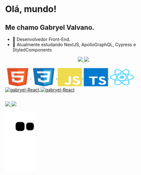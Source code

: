 # Olá, mundo! 
## Me chamo Gabryel Valvano. 

- 🔭 Desenvolvedor Front-End.
- 🌱 Atualmente estudando NextJS, ApolloGraphQL, Cypress e StyledComponents

<div align="center">
  <a href="https://github.com/valvanogabryel">
  <img height="180em" src="https://github-readme-stats.vercel.app/api?username=valvanogabryel&show_icons=true&theme=dracula&include_all_commits=true&count_private=true"/>
  <img height="180em" src="https://github-readme-stats.vercel.app/api/top-langs/?username=valvanogabryel&layout=compact&langs_count=7&theme=dracula"/>
</div>
  
  <div style="display: inline_block"><br>
    <img align="center" alt="gabryel-HTML" height="60" width="80" src="https://raw.githubusercontent.com/devicons/devicon/master/icons/html5/html5-original.svg">
     <img align="center" alt="gabryel-CSS" height="60" width="80" src="https://raw.githubusercontent.com/devicons/devicon/master/icons/css3/css3-original.svg">
  <img align="center" alt="gabryel-Js" height="60" width="80" src="https://raw.githubusercontent.com/devicons/devicon/master/icons/javascript/javascript-plain.svg">
  <img align="center" alt="gabryel-Ts" height="60" width="80" src="https://raw.githubusercontent.com/devicons/devicon/master/icons/typescript/typescript-plain.svg">
  <img align="center" alt="gabryel-React" height="60" width="80" src="https://raw.githubusercontent.com/devicons/devicon/master/icons/react/react-original.svg">
  <img align="center" alt="gabryel-React" height="60" width="80" src="https://cdn.jsdelivr.net/gh/devicons/devicon/icons/sass/sass-original.svg" />
  <img align="center" alt="gabryel-React" height="60" width="80" src="https://cdn.jsdelivr.net/gh/devicons/devicon/icons/bootstrap/bootstrap-original.svg" />
</div>
  
  ##
 
<div> 

  <a href = "mailto:valvanogabryel@gmail.com">
    <img src="https://img.shields.io/badge/-Gmail-%23333?style=for-the-badge&logo=gmail&logoColor=white" target="_blank">
  </a>
  <a href="https://www.linkedin.com/in/gabryel-valvano-94338a204" target="_blank">
    <img src="https://img.shields.io/badge/-LinkedIn-%230077B5?style=for-the-badge&logo=linkedin&logoColor=white">
  </a> 

  ![Snake animation](https://github.com/valvanogabryel/valvanogabryel/blob/output/github-contribution-grid-snake.svg)
 
</div>
